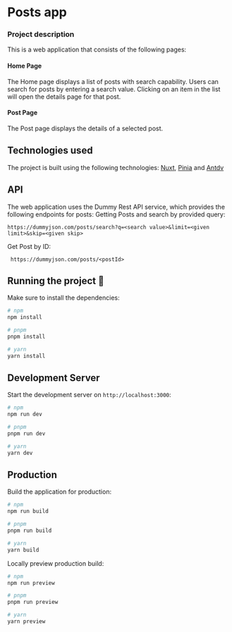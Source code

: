 # Posts app
###  Project description
This is a web application that consists of the following pages:

#### Home Page

The Home page displays a list of posts with search capability. Users can search for posts by entering a search value. Clicking on an item in the list will open the details page for that post.

#### Post Page

The Post page displays the details of a selected post.

## Technologies used

The project is built using the following technologies:
   [Nuxt](https://nuxt.com/), [Pinia](https://pinia.vuejs.org/) and [Antdv](https://antdv.com/components/overview)

## API

The web application uses the Dummy Rest API service, which provides the following endpoints for posts:
Getting Posts and search by provided query:
    
    https://dummyjson.com/posts/search?q=<search value>&limit=<given limit>&skip=<given skip>

Get Post by ID: 

     https://dummyjson.com/posts/<postId>

## Running the project 🏃

Make sure to install the dependencies:

```bash
# npm
npm install

# pnpm
pnpm install

# yarn
yarn install
```

## Development Server

Start the development server on `http://localhost:3000`:

```bash
# npm
npm run dev

# pnpm
pnpm run dev

# yarn
yarn dev
```

## Production

Build the application for production:

```bash
# npm
npm run build

# pnpm
pnpm run build

# yarn
yarn build
```

Locally preview production build:

```bash
# npm
npm run preview

# pnpm
pnpm run preview

# yarn
yarn preview
```


